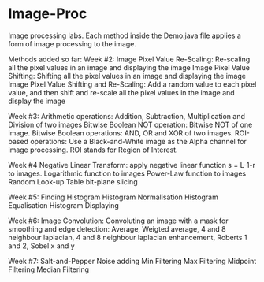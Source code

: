 # Image-Proc
Image processing labs. Each method inside the Demo.java file applies a form of image processing to the image. 

Methods added so far: 
Week #2:
Image Pixel Value Re-Scaling: Re-scaling all the pixel values in an image and displaying the image
Image Pixel Value Shifting: Shifting all the pixel values in an image and displaying the image
Image Pixel Value Shifting and Re-Scaling: Add a random value to each pixel value, and then shift and re-scale all the pixel values in the image and display the image

Week #3:
Arithmetic operations: Addition, Subtraction, Multiplication and Division of two images
Bitwise Boolean NOT operation: Bitwise NOT of one image. 
Bitwise Boolean operations: AND, OR and XOR of two images. 
ROI-based operations: Use a Black-and-White image as the Alpha channel for
image processing. ROI stands for Region of Interest. 

Week #4
Negative Linear Transform: apply negative linear function s = L-1-r to images.
Logarithmic function to images
Power-Law function to images
Random Look-up Table
bit-plane slicing

Week #5:
Finding Histogram
Histogram Normalisation
Histogram Equalisation
Histogram Displaying

Week #6:
Image Convolution: Convoluting an image with a mask for smoothing and edge
detection:
Average, Weigted average, 
4 and 8 neighbour laplacian, 
4 and 8 neighbour laplacian enhancement,
Roberts 1 and 2,
Sobel x and y

Week #7:
Salt-and-Pepper Noise adding
Min Filtering
Max Filtering
Midpoint Filtering
Median Filtering
